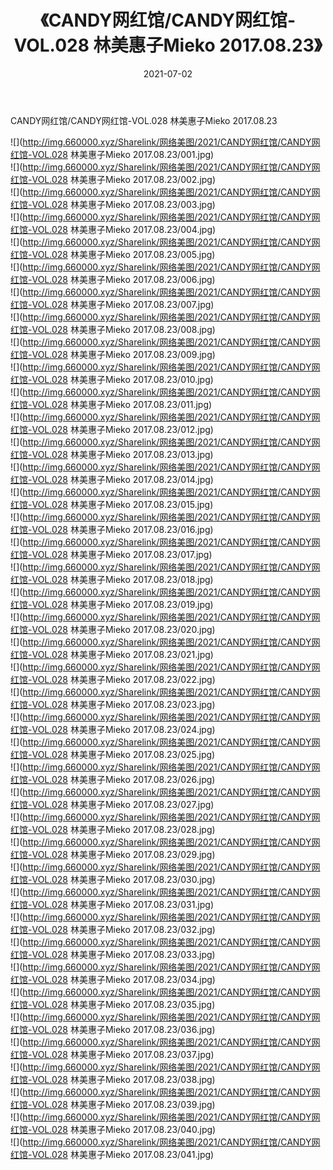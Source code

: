 ﻿---
layout: post
title:  《CANDY网红馆/CANDY网红馆-VOL.028 林美惠子Mieko 2017.08.23》
date:   2021-07-02
img: http://img.660000.xyz/Sharelink/网络美图/2021/CANDY网红馆/CANDY网红馆-VOL.028 林美惠子Mieko 2017.08.23/000.jpg
categories: [美女, 清纯, 唯美]
---

CANDY网红馆/CANDY网红馆-VOL.028 林美惠子Mieko 2017.08.23

 ![](http://img.660000.xyz/Sharelink/网络美图/2021/CANDY网红馆/CANDY网红馆-VOL.028 林美惠子Mieko 2017.08.23/001.jpg) <br>![](http://img.660000.xyz/Sharelink/网络美图/2021/CANDY网红馆/CANDY网红馆-VOL.028 林美惠子Mieko 2017.08.23/002.jpg) <br>![](http://img.660000.xyz/Sharelink/网络美图/2021/CANDY网红馆/CANDY网红馆-VOL.028 林美惠子Mieko 2017.08.23/003.jpg) <br>![](http://img.660000.xyz/Sharelink/网络美图/2021/CANDY网红馆/CANDY网红馆-VOL.028 林美惠子Mieko 2017.08.23/004.jpg) <br>![](http://img.660000.xyz/Sharelink/网络美图/2021/CANDY网红馆/CANDY网红馆-VOL.028 林美惠子Mieko 2017.08.23/005.jpg) <br>![](http://img.660000.xyz/Sharelink/网络美图/2021/CANDY网红馆/CANDY网红馆-VOL.028 林美惠子Mieko 2017.08.23/006.jpg) <br>![](http://img.660000.xyz/Sharelink/网络美图/2021/CANDY网红馆/CANDY网红馆-VOL.028 林美惠子Mieko 2017.08.23/007.jpg) <br>![](http://img.660000.xyz/Sharelink/网络美图/2021/CANDY网红馆/CANDY网红馆-VOL.028 林美惠子Mieko 2017.08.23/008.jpg) <br>![](http://img.660000.xyz/Sharelink/网络美图/2021/CANDY网红馆/CANDY网红馆-VOL.028 林美惠子Mieko 2017.08.23/009.jpg) <br>![](http://img.660000.xyz/Sharelink/网络美图/2021/CANDY网红馆/CANDY网红馆-VOL.028 林美惠子Mieko 2017.08.23/010.jpg) <br>![](http://img.660000.xyz/Sharelink/网络美图/2021/CANDY网红馆/CANDY网红馆-VOL.028 林美惠子Mieko 2017.08.23/011.jpg) <br>![](http://img.660000.xyz/Sharelink/网络美图/2021/CANDY网红馆/CANDY网红馆-VOL.028 林美惠子Mieko 2017.08.23/012.jpg) <br>![](http://img.660000.xyz/Sharelink/网络美图/2021/CANDY网红馆/CANDY网红馆-VOL.028 林美惠子Mieko 2017.08.23/013.jpg) <br>![](http://img.660000.xyz/Sharelink/网络美图/2021/CANDY网红馆/CANDY网红馆-VOL.028 林美惠子Mieko 2017.08.23/014.jpg) <br>![](http://img.660000.xyz/Sharelink/网络美图/2021/CANDY网红馆/CANDY网红馆-VOL.028 林美惠子Mieko 2017.08.23/015.jpg) <br>![](http://img.660000.xyz/Sharelink/网络美图/2021/CANDY网红馆/CANDY网红馆-VOL.028 林美惠子Mieko 2017.08.23/016.jpg) <br>![](http://img.660000.xyz/Sharelink/网络美图/2021/CANDY网红馆/CANDY网红馆-VOL.028 林美惠子Mieko 2017.08.23/017.jpg) <br>![](http://img.660000.xyz/Sharelink/网络美图/2021/CANDY网红馆/CANDY网红馆-VOL.028 林美惠子Mieko 2017.08.23/018.jpg) <br>![](http://img.660000.xyz/Sharelink/网络美图/2021/CANDY网红馆/CANDY网红馆-VOL.028 林美惠子Mieko 2017.08.23/019.jpg) <br>![](http://img.660000.xyz/Sharelink/网络美图/2021/CANDY网红馆/CANDY网红馆-VOL.028 林美惠子Mieko 2017.08.23/020.jpg) <br>![](http://img.660000.xyz/Sharelink/网络美图/2021/CANDY网红馆/CANDY网红馆-VOL.028 林美惠子Mieko 2017.08.23/021.jpg) <br>![](http://img.660000.xyz/Sharelink/网络美图/2021/CANDY网红馆/CANDY网红馆-VOL.028 林美惠子Mieko 2017.08.23/022.jpg) <br>![](http://img.660000.xyz/Sharelink/网络美图/2021/CANDY网红馆/CANDY网红馆-VOL.028 林美惠子Mieko 2017.08.23/023.jpg) <br>![](http://img.660000.xyz/Sharelink/网络美图/2021/CANDY网红馆/CANDY网红馆-VOL.028 林美惠子Mieko 2017.08.23/024.jpg) <br>![](http://img.660000.xyz/Sharelink/网络美图/2021/CANDY网红馆/CANDY网红馆-VOL.028 林美惠子Mieko 2017.08.23/025.jpg) <br>![](http://img.660000.xyz/Sharelink/网络美图/2021/CANDY网红馆/CANDY网红馆-VOL.028 林美惠子Mieko 2017.08.23/026.jpg) <br>![](http://img.660000.xyz/Sharelink/网络美图/2021/CANDY网红馆/CANDY网红馆-VOL.028 林美惠子Mieko 2017.08.23/027.jpg) <br>![](http://img.660000.xyz/Sharelink/网络美图/2021/CANDY网红馆/CANDY网红馆-VOL.028 林美惠子Mieko 2017.08.23/028.jpg) <br>![](http://img.660000.xyz/Sharelink/网络美图/2021/CANDY网红馆/CANDY网红馆-VOL.028 林美惠子Mieko 2017.08.23/029.jpg) <br>![](http://img.660000.xyz/Sharelink/网络美图/2021/CANDY网红馆/CANDY网红馆-VOL.028 林美惠子Mieko 2017.08.23/030.jpg) <br>![](http://img.660000.xyz/Sharelink/网络美图/2021/CANDY网红馆/CANDY网红馆-VOL.028 林美惠子Mieko 2017.08.23/031.jpg) <br>![](http://img.660000.xyz/Sharelink/网络美图/2021/CANDY网红馆/CANDY网红馆-VOL.028 林美惠子Mieko 2017.08.23/032.jpg) <br>![](http://img.660000.xyz/Sharelink/网络美图/2021/CANDY网红馆/CANDY网红馆-VOL.028 林美惠子Mieko 2017.08.23/033.jpg) <br>![](http://img.660000.xyz/Sharelink/网络美图/2021/CANDY网红馆/CANDY网红馆-VOL.028 林美惠子Mieko 2017.08.23/034.jpg) <br>![](http://img.660000.xyz/Sharelink/网络美图/2021/CANDY网红馆/CANDY网红馆-VOL.028 林美惠子Mieko 2017.08.23/035.jpg) <br>![](http://img.660000.xyz/Sharelink/网络美图/2021/CANDY网红馆/CANDY网红馆-VOL.028 林美惠子Mieko 2017.08.23/036.jpg) <br>![](http://img.660000.xyz/Sharelink/网络美图/2021/CANDY网红馆/CANDY网红馆-VOL.028 林美惠子Mieko 2017.08.23/037.jpg) <br>![](http://img.660000.xyz/Sharelink/网络美图/2021/CANDY网红馆/CANDY网红馆-VOL.028 林美惠子Mieko 2017.08.23/038.jpg) <br>![](http://img.660000.xyz/Sharelink/网络美图/2021/CANDY网红馆/CANDY网红馆-VOL.028 林美惠子Mieko 2017.08.23/039.jpg) <br>![](http://img.660000.xyz/Sharelink/网络美图/2021/CANDY网红馆/CANDY网红馆-VOL.028 林美惠子Mieko 2017.08.23/040.jpg) <br>![](http://img.660000.xyz/Sharelink/网络美图/2021/CANDY网红馆/CANDY网红馆-VOL.028 林美惠子Mieko 2017.08.23/041.jpg) <br>